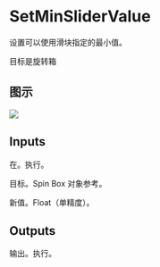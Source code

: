 # SetMinSliderValue

设置可以使用滑块指定的最小值。

目标是旋转箱

## 图示

![]($-20221218-18111269.png)

## Inputs

在。执行。

目标。Spin Box 对象参考。

新值。Float（单精度）。 

## Outputs

输出。执行。
